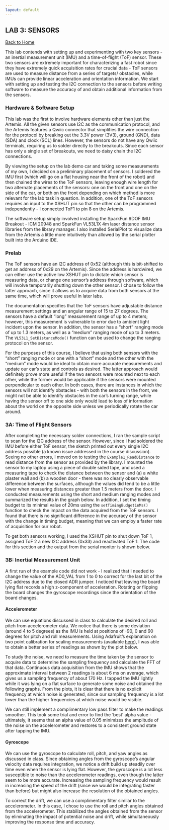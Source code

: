 ```yaml
---
layout: default
---
```


## LAB 3: SENSORS

[Back to Home](./index.html)

This lab contends with setting up and experimenting with two key sensors - an inertial measurement unit (IMU) and a time-of-flight (ToF) sensor. These two sensors are extremely important for characterizing a fast robot since they have extremely quick acquisition rates for crucial data - ToF sensors are used to measure distance from a series of targets/ obstacles, while IMUs can provide linear acceleration and orientation information. We start with setting up and testing the I2C connection to the sensors before writing software to measure the accuracy of and obtain additional information from the sensors.

### Hardware & Software Setup
This lab was the first to involve hardware elements other than just the Artemis. All the given sensors use I2C as the communication protocol, and the Artemis features a Qwiic connector that simplifies the wire connection for the protocol by breaking out the 3.3V power (3V3), ground (GND), data (SDA) and clock (SCL) lines. However, the sensors do not have any Qwiic terminals, requiring us to solder directly to the breakouts. Since each sensor has only a single set of breakouts, we need to daisy chain the I2C connections.

By viewing the setup on the lab demo car and taking some measurements of my own, I decided on a preliminary placement of sensors. I soldered the IMU first (which will go on a flat housing near the front of the robot) and then chained the wires to the ToF sensors, leaving enough wire length for two alternate placements of the sensors: one on the front and one on the side of the car, or both on the front depending on which method is more relevant for the lab task in question. In addition, one of the ToF sensors requires an input to the XSHUT pin so that the other can be programmed independently - I connected ToF1 to pin 8 on the Artemis.

The software setup simply involved installing the SparkFun 9DOF IMU Breakout - ICM 20948 and SparkFun VL53L1X 4m laser distance sensor libraries from the library manager. I also installed SerialPlot to visualize data from the Artemis a little more intuitively than allowed by the serial plotter built into the Arduino IDE.

### Prelab

The ToF sensors have an I2C address of 0x52 (although this is bit-shifted to get an address of 0x29 on the Artemis). Since the address is hardwired, we can either use the active low XSHUT pin to dictate which sensor is measuring data, or change one sensor’s address through software, which will involve temporarily shutting down the other sensor. I chose to follow the latter approach, since it allows us to acquire data from both sensors at the same time, which will prove useful in later labs.

The documentation specifies that the ToF sensors have adjustable distance measurement settings and an angular range of 15 to 27 degrees. The sensors have a default “long” measurement range of up to 4 meters; however, this measurement is vulnerable to error due to ambient light incident upon the sensor. In addition, the sensor has a “short” ranging mode of up to 1.3 meters, as well as a “medium” ranging mode of up to 3 meters. The `VL53L1_SetDistanceMode()` function can be used to change the ranging protocol on the sensor. 

For the purposes of this course, I believe that using both sensors with the “short” ranging mode or one with a “short” mode and the other with the “medium” mode would be ideal to obtain more accurate measurements and update our car’s state and controls as desired. The latter approach would definitely prove more useful if the two sensors were mounted next to each other, while the former would be applicable if the sensors were mounted perpendicular to each other. In both cases, there are instances in which the sensors will not identify obstacles - with both the sensors in the front, we might not be able to identify obstacles in the car’s turning range, while having the sensor off to one side only would lead to loss of information about the world on the opposite side unless we periodically rotate the car around.

### 3A: Time of Flight Sensors

After completing the necessary solder connections, I ran the sample script to scan for the I2C address of the sensor. However, since I had soldered the IMU before either ToF sensor, the sketch printed out every single I2C address possible (a known issue addressed in the course discussion). Seeing no other errors, I moved on to testing the `Example1_ReadDistance` to read distance from the sensor as provided by the library. I mounted the sensor to my laptop using a piece of double sided tape, and used a measuring tape to check the distance between the sensor and (a) a white plaster wall and (b) a wooden door - there was no clearly observable difference between the surfaces, although the values did tend to be a little lower when measuring distances greater than 1.5 meters from the door. I conducted measurements using the short and medium ranging modes and summarized the results in the graph below. In addition, I set the timing budget to its minimal value of 20ms using the `setTimingBudgetinMs()` function to check the impact on the data acquired from the ToF sensors. I found that there is no significant difference in the accuracy of the sensor with the change in timing budget, meaning that we can employ a faster rate of acquisition for our robot.

To get both sensors working, I used the XSHUT pin to shut down ToF 1, assigned ToF 2 a new I2C address (0x33) and reactivated ToF 1. The code for this section and the output from the serial monitor is shown below.

### 3B: Inertial Measurement Unit

A first run of the example code did not work - I realized that I needed to change the value of the AD0_VAL from 1 to 0 to correct for the last bit of the I2C address due to the closed ADR jumper. I noticed that leaving the board lying flat records a high z-component of acceleration. Rotating or flipping the board changes the gyroscope recordings since the orientation of the board changes. 

#### Accelerometer

We can use equations discussed in class to calculate the desired roll and pitch from accelerometer data. We notice that there is some deviation (around 4 to 5 degrees) as the IMU is held at positions of -90, 0 and 90 degrees for pitch and roll measurements. Using Adafruit’s explanation on two point calibration for scaling measurements (available [here](https://learn.adafruit.com/calibrating-sensors/two-point-calibration)), I was able to obtain a better series of readings as shown by the plot below.

To study the noise, we need to measure the time taken by the sensor to acquire data to determine the sampling frequency and calculate the FFT of that data. Continuous data acquisition from the IMU shows that the approximate interval between 2  readings is about 6 ms on average, which gives us a sampling frequency of about 170 Hz. I tapped the IMU lightly while it was lying on a flat surface to generate some noise and obtained the following graphs. From the plots, it is clear that there is no explicit frequency at which noise is generated, since our sampling frequency is a lot lower than the higher frequencies at which noise would be visible.

We can still implement a complimentary low pass filter to make the readings smoother. This took some trial and error to find the ‘best’ alpha value - ultimately, it seems that an alpha value of 0.05 minimizes the amplitude of the noise on the accelerometer and restores to a consistent ground state after tapping the IMU.

#### Gyroscope

We can use the gyroscope to calculate roll, pitch, and yaw angles as discussed in class. Since obtaining angles from the gyroscope’s angular velocity data requires integration, we notice a drift build up steadily over time even when the sensor is lying flat. However, the gyroscope is a lot less susceptible to noise than the accelerometer readings, even though the latter seem to be more accurate. Increasing the sampling frequency would result in increasing the speed of the drift (since we would be integrating faster than before) but might also increase the resolution of the obtained angles.

To correct the drift, we can use a complimentary filter similar to the accelerometer. In this case, I chose to use the roll and pitch angles obtained from the accelerometer. This stabilized the angles obtained from the sensor by eliminating the impact of potential noise and drift, while simultaneously improving the response time and accuracy.
